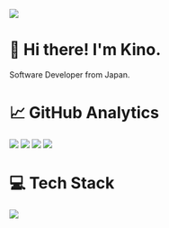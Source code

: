 ![](https://komarev.com/ghpvc/?username=kino-puehddby&color=blue&style=flat&label=Profile+Views)

# 👋 Hi there! I'm Kino.

Software Developer from Japan.

# 📈 GitHub Analytics

[![](https://raw.githubusercontent.com/kino-puehddby/kino-puehddby/main/profile-summary-card-output/nord_dark/0-profile-details.svg)](https://github.com/vn7n24fzkq/github-profile-summary-cards)
[![](https://raw.githubusercontent.com/kino-puehddby/kino-puehddby/main/profile-summary-card-output/nord_dark/1-repos-per-language.svg)](https://github.com/vn7n24fzkq/github-profile-summary-cards)
[![](https://raw.githubusercontent.com/kino-puehddby/kino-puehddby/main/profile-summary-card-output/nord_dark/2-most-commit-language.svg)](https://github.com/vn7n24fzkq/github-profile-summary-cards)
[![](https://raw.githubusercontent.com/kino-puehddby/kino-puehddby/main/profile-summary-card-output/nord_dark/3-stats.svg)](https://github.com/vn7n24fzkq/github-profile-summary-cards)

# 💻 Tech Stack

<!-- ![](https://img.shields.io/badge/dynamic/yaml?style=flat&logo=<LOGO>&label=<LABEL>&color=<COLOR>) -->

![](https://img.shields.io/badge/-Swift-222.svg?style=flat&logo=swift)
